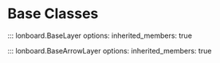 # Base Classes

::: lonboard.BaseLayer
    options:
      inherited_members: true

::: lonboard.BaseArrowLayer
    options:
      inherited_members: true
